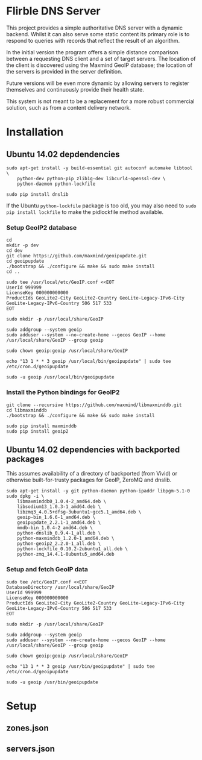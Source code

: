 # Flirble DNS Server

This project provides a simple authoritative DNS server with a dynamic
backend. Whilst it can also serve some static content its primary role is to
respond to queries with records that reflect the result of an algorithm.

In the initial version the program offers a simple distance comparison between
a requesting DNS client and a set of target servers. The location of the
client is discovered using the Maxmind GeoIP database; the location of the
servers is provided in the server definition.

Future versions will be even more dynamic by allowing servers to register
themselves and continuously provide their health state.

This system is not meant to be a replacement for a more robust commercial
solution, such as from a content delivery network.


# Installation

## Ubuntu 14.02 depdendencies

```
sudo apt-get install -y build-essential git autoconf automake libtool \
    python-dev python-pip zlib1g-dev libcurl4-openssl-dev \
    python-daemon python-lockfile

sudo pip install dnslib
```

If the Ubuntu `python-lockfile` package is too old, you may also need to
`sudo pip install lockfile` to make the pidlockfile method available.

### Setup GeoIP2 database

```
cd
mkdir -p dev
cd dev
git clone https://github.com/maxmind/geoipupdate.git
cd geoipupdate
./bootstrap && ./configure && make && sudo make install
cd ..

sudo tee /usr/local/etc/GeoIP.conf <<EOT
UserId 999999
LicenseKey 000000000000
ProductIds GeoLite2-City GeoLite2-Country GeoLite-Legacy-IPv6-City GeoLite-Legacy-IPv6-Country 506 517 533
EOT

sudo mkdir -p /usr/local/share/GeoIP

sudo addgroup --system geoip
sudo adduser --system --no-create-home --gecos GeoIP --home /usr/local/share/GeoIP --group geoip

sudo chown geoip:geoip /usr/local/share/GeoIP

echo "13 1 * * 3 geoip /usr/local/bin/geoipupdate" | sudo tee /etc/cron.d/geoipupdate

sudo -u geoip /usr/local/bin/geoipupdate
```

### Install the Python bindings for GeoIP2

```
git clone --recursive https://github.com/maxmind/libmaxminddb.git
cd libmaxminddb
./bootstrap && ./configure && make && sudo make install

sudo pip install maxminddb
sudo pip install geoip2
```


## Ubuntu 14.02 dependencies with backported packages

This assumes availability of a directory of backported (from Vivid)
or otherwise built-for-trusty packages for GeoIP, ZeroMQ and dnslib.

```
sudo apt-get install -y git python-daemon python-ipaddr libpgm-5.1-0
sudo dpkg -i \
	libmaxminddb0_1.0.4-2_amd64.deb \
	libsodium13_1.0.3-1_amd64.deb \
	libzmq3_4.0.5+dfsg-3ubuntu1~gcc5.1_amd64.deb \
	geoip-bin_1.6.6-1_amd64.deb \
	geoipupdate_2.2.1-1_amd64.deb \
	mmdb-bin_1.0.4-2_amd64.deb \
	python-dnslib_0.9.4-1_all.deb \
	python-maxminddb_1.2.0-1_amd64.deb \
	python-geoip2_2.2.0-1_all.deb \
	python-lockfile_0.10.2-2ubuntu1_all.deb \
	python-zmq_14.4.1-0ubuntu5_amd64.deb
```

### Setup and fetch GeoIP data

```
sudo tee /etc/GeoIP.conf <<EOT
DatabaseDirectory /usr/local/share/GeoIP
UserId 999999
LicenseKey 000000000000
ProductIds GeoLite2-City GeoLite2-Country GeoLite-Legacy-IPv6-City GeoLite-Legacy-IPv6-Country 506 517 533
EOT

sudo mkdir -p /usr/local/share/GeoIP

sudo addgroup --system geoip
sudo adduser --system --no-create-home --gecos GeoIP --home /usr/local/share/GeoIP --group geoip

sudo chown geoip:geoip /usr/local/share/GeoIP

echo "13 1 * * 3 geoip /usr/bin/geoipupdate" | sudo tee /etc/cron.d/geoipupdate

sudo -u geoip /usr/bin/geoipupdate
```

# Setup

## zones.json

## servers.json

